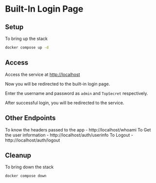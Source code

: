 Built-In Login Page
===================

## Setup

To bring up the stack

```bash
docker compose up -d
```

## Access

Access the service at [http://localhost](http://localhost)

Now you will be redirected to the built-in login page.

Enter the username and password as `admin` and `TopSecret` respectively.

After successful login, you will be redirected to the service.

## Other Endpoints

To know the headers passed to the app - http://localhost/whoami
To Get the user information - http://localhost/auth/userinfo
To Logout - http://localhost/auth/logout


## Cleanup

To bring down the stack

```bash
docker compose down
```
